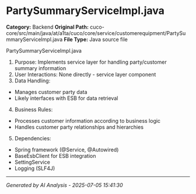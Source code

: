 # PartySummaryServiceImpl.java

**Category:** Backend
**Original Path:** cuco-core/src/main/java/at/a1ta/cuco/core/service/customerequipment/PartySummaryServiceImpl.java
**File Type:** Java source file

PartySummaryServiceImpl.java
1. Purpose: Implements service layer for handling party/customer summary information
2. User Interactions: None directly - service layer component
3. Data Handling:
- Manages customer party data
- Likely interfaces with ESB for data retrieval
4. Business Rules:
- Processes customer information according to business logic
- Handles customer party relationships and hierarchies
5. Dependencies:
- Spring framework (@Service, @Autowired)
- BaseEsbClient for ESB integration
- SettingService
- Logging (SLF4J)

---
*Generated by AI Analysis - 2025-07-05 15:41:30*
